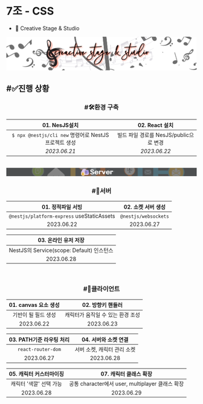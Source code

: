 # 7조 - CSS

- 📌 Creative Stage & Studio

<div align="center">

<img src="/img/CSS%20%EC%BB%A4%EB%B2%84%EC%82%AC%EC%A7%84.png">

</div>

## #✅진행 상황

<div align="center">

### #🛠️환경 구축

|                  **01. NesJS설치**                |          **02. React 설치**        |
|:-------------------------------------------------:|:----------------------------------:|
|`$ npx @nestjs/cli new` 명령어로 NestJS 프로젝트 생성|빌드 파일 경로를 NesJS/public으로 변경|
|*2023.06.21*                                       |*2023.06.22*                        |

</div>

<br>

<div align="center">

<img src="/img/%EC%84%9C%EB%B2%84%20%EC%A7%A7%EC%9D%80%20%EB%B0%94.png">

### #🏣서버

|           **01. 정적파일 서빙**          |**02. 소켓 서버 생성**|
|:----------------------------------------:|:-------------------:|
|`@nestjs/platform-express` useStaticAssets|`@nestjs/websockets` |
|2023.06.22                                |2023.06.27           |

|       **03. 온라인 유저 저장**         |
|:--------------------------------------:|
|NestJS의 Service(scope: Default) 인스턴스|
|2023.06.28                              |

</div>

<br>

<div align="center">

### #🙂클라이언트

|**01. canvas 요소 생성**|     **02. 방향키 핸들러**    |
|:----------------------:|:----------------------------:|
|기반이 될 필드 생성      |캐릭터가 움직일 수 있는 환경 조성|
|2023.06.22              |2023.06.23                    |

|**03. PATH기준 라우팅 처리**|  **04. 서버와 소켓 연결** |
|:--------------------------:|:------------------------:|
|`react-router-dom`          |서버 소켓, 캐릭터 관리 소켓 |
|2023.06.27                  |2023.06.28                |

|**05. 캐릭터 커스터마이징**|           **07. 캐릭터 클래스 확장**          |
|:-------------------------:|:--------------------------------------------:|
|캐릭터 '색깔' 선택 가능     |공통 character에서 user, multiplayer 클래스 확장|
|2023.06.28                 |2023.06.29                                    |

</div>